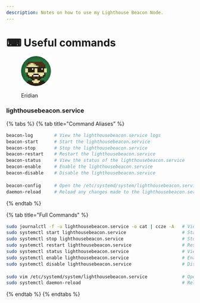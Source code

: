 ```yaml
---
description: Notes on how to use my Lighthouse Beacon Node.
---
```


# ⌨ Useful commands

<figure><img src="https://raw.githubusercontent.com/DVStakers/docs/main/.gitbook/assets/Eridian.png" alt=""><figcaption><p>Eridian</p></figcaption></figure>

### lighthousebeacon.service

{% tabs %}
{% tab title="Command Aliases" %}
```bash
beacon-log        # View the lighthousebeacon.service logs
beacon-start      # Start the lighthousebeacon.service
beacon-stop       # Stop the lighthousebeacon.service
beacon-restart    # Restart the lighthousebeacon.service
beacon-status     # View the status of the lighthousebeacon.service
beacon-enable     # Enable the lighthousebeacon.service
beacon-disable    # Disable the lighthousebeacon.service

beacon-config     # Open the /etc/systemd/system/lighthousebeacon.service in vim
daemon-reload     # Reload any changes made to the lighthousebeacon.service
```
{% endtab %}

{% tab title="Full Commands" %}
```bash
sudo journalctl -f -u lighthousebeacon.service -o cat | ccze -A   # View the lighthousebeacon.service logs
sudo systemctl start lighthousebeacon.service                     # Start the lighthousebeacon.service
sudo systemctl stop lighthousebeacon.service                      # Stop the lighthousebeacon.service
sudo systemctl restart lighthousebeacon.service                   # Restart the lighthousebeacon.service
sudo systemctl status lighthousebeacon.service                    # View the status of the lighthousebeacon.service
sudo systemctl enable lighthousebeacon.service                    # Enable the lighthousebeacon.service
sudo systemctl disable lighthousebeacon.service                   # Disable the lighthousebeacon.service

sudo vim /etc/systemd/system/lighthousebeacon.service             # Open the /etc/systemd/system/lighthousebeacon.service in vim
sudo systemctl daemon-reload                                      # Reload any changes made to the lighthousebeacon.service
```
{% endtab %}
{% endtabs %}
